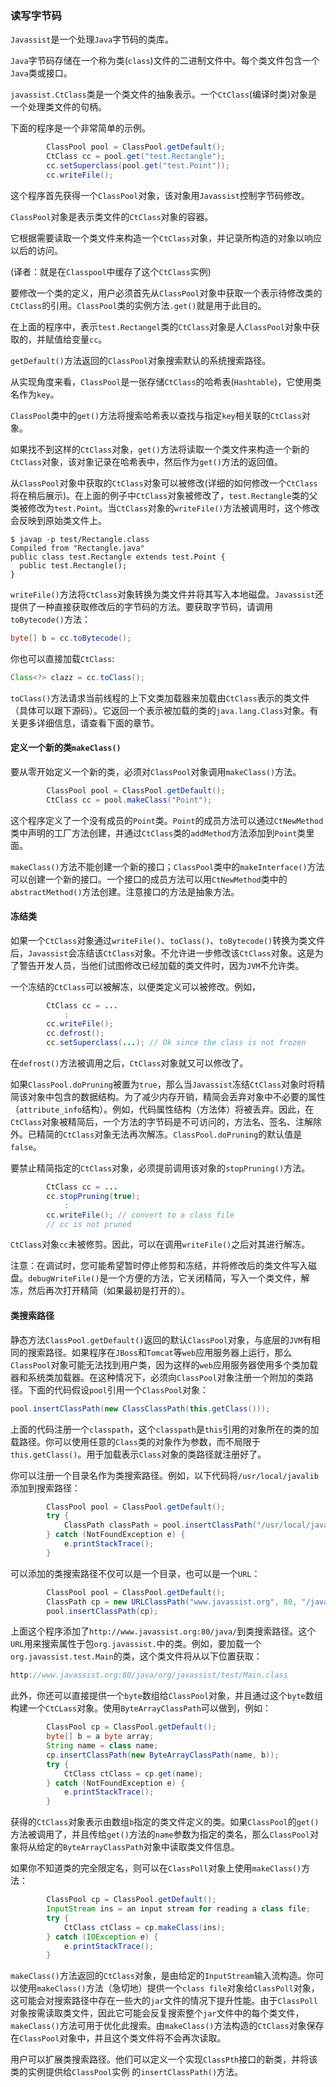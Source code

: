 ### 读写字节码

`Javassist`是一个处理`Java`字节码的类库。

`Java`字节码存储在一个称为类(`class`)文件的二进制文件中。每个类文件包含一个`Java`类或接口。



`javassist.CtClass`类是一个类文件的抽象表示。一个`CtClass`(编译时类)对象是一个处理类文件的句柄。

下面的程序是一个非常简单的示例。

```java
        ClassPool pool = ClassPool.getDefault();
        CtClass cc = pool.get("test.Rectangle");
        cc.setSuperclass(pool.get("test.Point"));
        cc.writeFile();
```

这个程序首先获得一个`ClassPool`对象，该对象用`Javassist`控制字节码修改。

`ClassPool`对象是表示类文件的`CtClass`对象的容器。

它根据需要读取一个类文件来构造一个`CtClass`对象，并记录所构造的对象以响应以后的访问。

(译者：就是在`Classpool`中缓存了这个`CtClass`实例)

要修改一个类的定义，用户必须首先从`ClassPool`对象中获取一个表示待修改类的`CtClass`的引用。`ClassPool`类的实例方法`.get()`就是用于此目的。

在上面的程序中，表示`test.Rectangel`类的`CtClass`对象是人`ClassPool`对象中获取的，并赋值给变量`cc`。

`getDefault()`方法返回的`ClassPool`对象搜索默认的系统搜索路径。



从实现角度来看，`ClassPool`是一张存储`CtClass`的哈希表(`Hashtable`)，它使用类名作为`key`。

`ClassPool`类中的`get()`方法将搜索哈希表以查找与指定`key`相关联的`CtClass`对象。

如果找不到这样的`CtClass`对象，`get()`方法将读取一个类文件来构造一个新的`CtClass`对象，该对象记录在哈希表中，然后作为`get()`方法的返回值。



从`ClassPool`对象中获取的`CtClass`对象可以被修改(详细的如何修改一个`CtClass`将在稍后展示)。在上面的例子中`CtClass`对象被修改了，`test.Rectangle`类的父类被修改为`test.Point`。当`CtClass`对象的`writeFile()`方法被调用时，这个修改会反映到原始类文件上。

```shell
$ javap -p test/Rectangle.class
Compiled from "Rectangle.java"
public class test.Rectangle extends test.Point {
  public test.Rectangle();
}
```

`writeFile()`方法将`CtClass`对象转换为类文件并将其写入本地磁盘。`Javassist`还提供了一种直接获取修改后的字节码的方法。要获取字节码，请调用`toBytecode()`方法：

```java
byte[] b = cc.toBytecode();
```

你也可以直接加载`CtClass`:

```java
Class<?> clazz = cc.toClass();
```

`toClass()`方法请求当前线程的上下文类加载器来加载由`CtClass`表示的类文件（具体可以跟下源码）。它返回一个表示被加载的类的`java.lang.Class`对象。有关更多详细信息，请查看下面的章节。

#### 定义一个新的类`makeClass()`

要从零开始定义一个新的类，必须对`ClassPool`对象调用`makeClass()`方法。

```java
        ClassPool pool = ClassPool.getDefault();
        CtClass cc = pool.makeClass("Point");
```

这个程序定义了一个没有成员的`Point`类。`Point`的成员方法可以通过`CtNewMethod`类中声明的工厂方法创建，并通过`CtClass`类的`addMethod`方法添加到`Point`类里面。

`makeClass()`方法不能创建一个新的接口；`ClassPool`类中的`makeInterface()`方法可以创建一个新的接口。一个接口的成员方法可以用`CtNewMethod`类中的`abstractMethod()`方法创建。注意接口的方法是抽象方法。

#### 冻结类

如果一个`CtClass`对象通过`writeFile()`、`toClass()`、`toBytecode()`转换为类文件后，`Javassist`会冻结该`CtClass`对象。不允许进一步修改该`CtClass`对象。这是为了警告开发人员，当他们试图修改已经加载的类文件时，因为`JVM`不允许类。

一个冻结的`CtClass`可以被解冻，以便类定义可以被修改。例如，

```java
        CtClass cc = ...
        	:
        cc.writeFile();
        cc.defrost();
        cc.setSuperclass(...); // Ok since the class is not frozen
```

在`defrost()`方法被调用之后，`CtClass`对象就又可以修改了。

如果`ClassPool.doPruning`被置为`true`，那么当`Javassist`冻结`CtClass`对象时将精简该对象中包含的数据结构。为了减少内存开销，精简会丢弃对象中不必要的属性（`attribute_info`结构）。例如，代码属性结构（方法体）将被丢弃。因此，在`CtClass`对象被精简后，一个方法的字节码是不可访问的，方法名、签名、注解除外。已精简的`CtClass`对象无法再次解冻。`ClassPool.doPruning`的默认值是`false`。

要禁止精简指定的`CtClass`对象，必须提前调用该对象的`stopPruning()`方法。

```java
        CtClass cc = ...
        cc.stopPruning(true);
			:
        cc.writeFile(); // convert to a class file
        // cc is not pruned
```

`CtClass`对象`cc`未被修剪。因此，可以在调用`writeFile()`之后对其进行解冻。

注意：在调试时，您可能希望暂时停止修剪和冻结，并将修改后的类文件写入磁盘。`debugWriteFile()`是一个方便的方法，它关闭精简，写入一个类文件，解冻，然后再次打开精简（如果最初是打开的）。

#### 类搜索路径

静态方法`ClassPool.getDefault()`返回的默认`ClassPool`对象，与底层的`JVM`有相同的搜索路径。如果程序在`JBoss`和`Tomcat`等`web`应用服务器上运行，那么`ClassPool`对象可能无法找到用户类，因为这样的`web`应用服务器使用多个类加载器和系统类加载器。在这种情况下，必须向`ClassPool`对象注册一个附加的类路径。下面的代码假设`pool`引用一个`ClassPool`对象：

```java
pool.insertClassPath(new ClassClassPath(this.getClass()));
```

上面的代码注册一个`classpath`，这个`classpath`是`this`引用的对象所在的类的加载路径。你可以使用任意的`Class`类的对象作为参数，而不局限于`this.getClass()`。用于加载表示`Class`对象的类路径就注册好了。

你可以注册一个目录名作为类搜索路径。例如，以下代码将`/usr/local/javalib`添加到搜索路径：

```java
        ClassPool pool = ClassPool.getDefault();
        try {
            ClassPath classPath = pool.insertClassPath("/usr/local/javalib");
        } catch (NotFoundException e) {
            e.printStackTrace();
        }
```

可以添加的类搜索路径不仅可以是一个目录，也可以是一个`URL`：

```java
        ClassPool pool = ClassPool.getDefault();
        ClassPath cp = new URLClassPath("www.javassist.org", 80, "/java/", "org.javassist.");
        pool.insertClassPath(cp);
```

上面这个程序添加了`http://www.javassist.org:80/java/`到类搜索路径。这个`URL`用来搜索属性于包`org.javassist.`中的类。例如，要加载一个`org.javassist.test.Main`的类，这个类文件将从以下位置获取：

```java
http://www.javassist.org:80/java/org/javassist/test/Main.class
```

此外，你还可以直接提供一个`byte`数组给`ClassPool`对象，并且通过这个`byte`数组构建一个`CtCLass`对象。使用`ByteArrayClassPath`可以做到，例如：

```java
        ClassPool cp = ClassPool.getDefault();
        byte[] b = a byte array;
        String name = class name;
        cp.insertClassPath(new ByteArrayClassPath(name, b));
        try {
            CtClass ctClass = cp.get(name);
        } catch (NotFoundException e) {
            e.printStackTrace();
        }
```

获得的`CtClass`对象表示由数组`b`指定的类文件定义的类。如果`ClassPool`的`get()`方法被调用了，并且传给`get()`方法的`name`参数为指定的类名，那么`ClassPool`对象将从给定的`ByteArrayClassPath`对象中读取类文件信息。

如果你不知道类的完全限定名，则可以在`ClassPoll`对象上使用`makeClass()`方法：

```java
        ClassPool cp = ClassPool.getDefault();
        InputStream ins = an input stream for reading a class file;
        try {
            CtClass ctClass = cp.makeClass(ins);
        } catch (IOException e) {
            e.printStackTrace();
        }
```

`makeClass()`方法返回的`CtClass`对象，是由给定的`InputStream`输入流构造。你可以使用`makeClass()`方法（急切地）提供一个`class file`对象给`ClassPoll`对象，这可能会对搜索路径中存在一些大的`jar`文件的情况下提升性能。由于`ClassPoll`对象按需读取类文件，因此它可能会反复搜索整个`jar`文件中的每个类文件，`makeClass()`方法可用于优化此搜索。由`makeClass()`方法构造的`CtClass`对象保存在`ClassPool`对象中，并且这个类文件将不会再次读取。

用户可以扩展类搜索路径。他们可以定义一个实现`ClassPth`接口的新类，并将该类的实例提供给`ClassPool`实例 的`insertClassPath()`方法。
